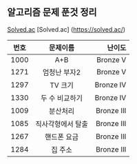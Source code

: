 ## 알고리즘 문제 푼것 정리

<a href = "https://solved.ac/">Solved.ac</a>
[Solved.ac] (https://solved.ac/)

| 번호 | 문제이름 | 난이도 |
| --- |:---:| ---:|
1000 | A+B | Bronze V
1271 | 엄청난 부자2 | Bronze V
1297 | TV 크기 | Bronze IV
1330 | 두 수 비교하기 | Bronze IV
1009 | 분산처리 | Bronze III
1085 | 직사각형에서 탈출 | Bronze III
1267 | 핸드폰 요금 | Bronze III
1284 | 집 주소 | Bronze III


